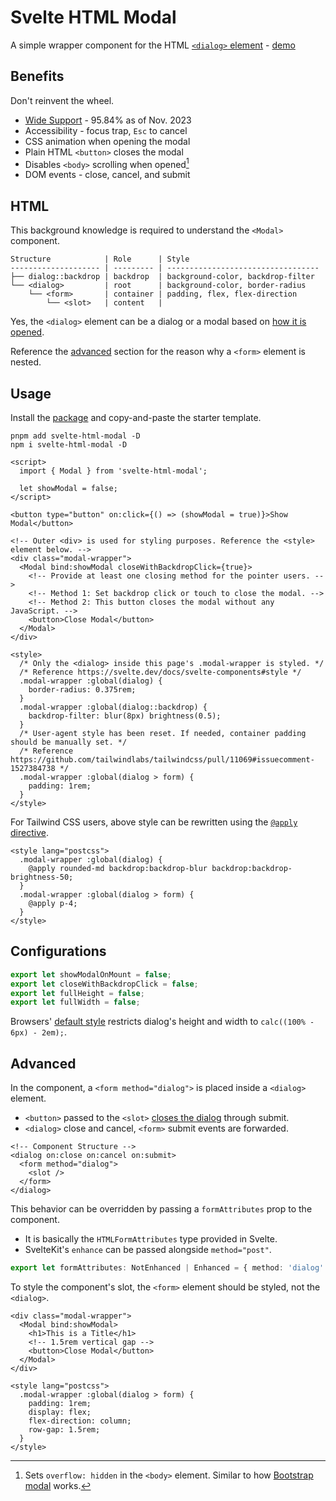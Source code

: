 # Svelte HTML Modal

A simple wrapper component for the HTML [`<dialog>` element] - [demo]

[`<dialog>` element]: https://developer.mozilla.org/en-US/docs/Web/API/HTMLDialogElement
[demo]: https://svelte.dev/repl/7ffaea50f0c0466ea2b4be8e0aee20dd?version=4.2.3

## Benefits

Don't reinvent the wheel.

- [Wide Support](https://caniuse.com/dialog) - 95.84% as of Nov. 2023
- Accessibility - focus trap, `Esc` to cancel
- CSS animation when opening the modal
- Plain HTML `<button>` closes the modal
- Disables `<body>` scrolling when opened[^overflow]
- DOM events - close, cancel, and submit

[^overflow]: Sets `overflow: hidden` in the `<body>` element. Similar to how [Bootstrap modal] works.

[Bootstrap modal]: https://getbootstrap.com/docs/5.3/components/modal/#how-it-works

## HTML

This background knowledge is required to understand the `<Modal>` component.

```
Structure            | Role      | Style
-------------------- | --------- | ----------------------------------
├── dialog::backdrop | backdrop  | background-color, backdrop-filter
└── <dialog>         | root      | background-color, border-radius
    └── <form>       | container | padding, flex, flex-direction
        └── <slot>   | content   |
```

Yes, the `<dialog>` element can be a dialog or a modal based on [how it is opened].

[how it is opened]: https://developer.mozilla.org/en-US/docs/Web/API/HTMLDialogElement/showModal

Reference the [advanced](#advanced) section for the reason why a `<form>` element is nested.

## Usage

Install the [package] and copy-and-paste the starter template.

```
pnpm add svelte-html-modal -D
npm i svelte-html-modal -D
```

[package]: https://www.npmjs.com/package/svelte-html-modal

```svelte
<script>
  import { Modal } from 'svelte-html-modal';

  let showModal = false;
</script>

<button type="button" on:click={() => (showModal = true)}>Show Modal</button>

<!-- Outer <div> is used for styling purposes. Reference the <style> element below. -->
<div class="modal-wrapper">
  <Modal bind:showModal closeWithBackdropClick={true}>
    <!-- Provide at least one closing method for the pointer users. -->
    <!-- Method 1: Set backdrop click or touch to close the modal. -->
    <!-- Method 2: This button closes the modal without any JavaScript. -->
    <button>Close Modal</button>
  </Modal>
</div>

<style>
  /* Only the <dialog> inside this page's .modal-wrapper is styled. */
  /* Reference https://svelte.dev/docs/svelte-components#style */
  .modal-wrapper :global(dialog) {
    border-radius: 0.375rem;
  }
  .modal-wrapper :global(dialog::backdrop) {
    backdrop-filter: blur(8px) brightness(0.5);
  }
  /* User-agent style has been reset. If needed, container padding should be manually set. */
  /* Reference https://github.com/tailwindlabs/tailwindcss/pull/11069#issuecomment-1527384738 */
  .modal-wrapper :global(dialog > form) {
    padding: 1rem;
  }
</style>
```

For Tailwind CSS users, above style can be rewritten using the [`@apply` directive].

[`@apply` directive]: https://tailwindcss.com/docs/reusing-styles#extracting-classes-with-apply

```svelte
<style lang="postcss">
  .modal-wrapper :global(dialog) {
    @apply rounded-md backdrop:backdrop-blur backdrop:backdrop-brightness-50;
  }
  .modal-wrapper :global(dialog > form) {
    @apply p-4;
  }
</style>
```

## Configurations

```ts
export let showModalOnMount = false;
export let closeWithBackdropClick = false;
export let fullHeight = false;
export let fullWidth = false;
```

Browsers' [default style] restricts dialog's height and width to `calc((100% - 6px) - 2em);`.

[default style]: /docs/user-agent

## Advanced

In the component, a `<form method="dialog">` is placed inside a `<dialog>` element.

- `<button>` passed to the `<slot>` [closes the dialog] through submit.
- `<dialog>` close and cancel, `<form>` submit events are forwarded.

[closes the dialog]: https://developer.mozilla.org/en-US/docs/Web/HTML/Element/form#method

```svelte
<!-- Component Structure -->
<dialog on:close on:cancel on:submit>
  <form method="dialog">
    <slot />
  </form>
</dialog>
```

This behavior can be overridden by passing a `formAttributes` prop to the component.

- It is basically the `HTMLFormAttributes` type provided in Svelte.
- SvelteKit's `enhance` can be passed alongside `method="post"`.

```ts
export let formAttributes: NotEnhanced | Enhanced = { method: 'dialog' };
```

To style the component's slot, the `<form>` element should be styled, not the `<dialog>`.

```svelte
<div class="modal-wrapper">
  <Modal bind:showModal>
    <h1>This is a Title</h1>
    <!-- 1.5rem vertical gap -->
    <button>Close Modal</button>
  </Modal>
</div>

<style lang="postcss">
  .modal-wrapper :global(dialog > form) {
    padding: 1rem;
    display: flex;
    flex-direction: column;
    row-gap: 1.5rem;
  }
</style>
```
